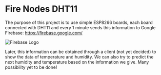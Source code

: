 # Fire Nodes DHT11
The purpose of this project is to use simple ESP8266 boards, each board connected with DHT11 and every 1 minute sends this information to Google Firebase: https://firebase.google.com/ 

![Firebase Logo](https://www.gstatic.com/devrel-devsite/prod/vd277a93d7226f1fcf53372e6780919bb823bca6ca1c3adbaa8a14ef6554ad67d/firebase/images/lockup.svg)

Later, this information can be obtained through a client (not yet decided) to show the data of temperature and humidity. We can also try to predict the next humidity and temperature based on the information we give. Many possibility yet to be done!
